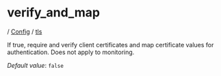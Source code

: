 # verify_and_map

/ [Config](../../index.md) / [tls](../index.md) 

If true, require and verify client certificates and map certificate values for authentication. Does not apply to monitoring.

*Default value*: `false`
